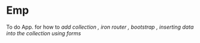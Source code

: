 # Emp


To do App.  for how to *add collection , iron router , bootstrap , inserting data into the collection using forms*
